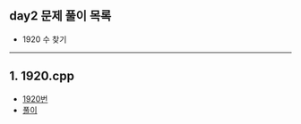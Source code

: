 ## day2 문제 풀이 목록
- 1920 수 찾기

---
## 1. 1920.cpp
- [1920번](https://www.acmicpc.net/problem/1920)
- [풀이](1920.cpp)
